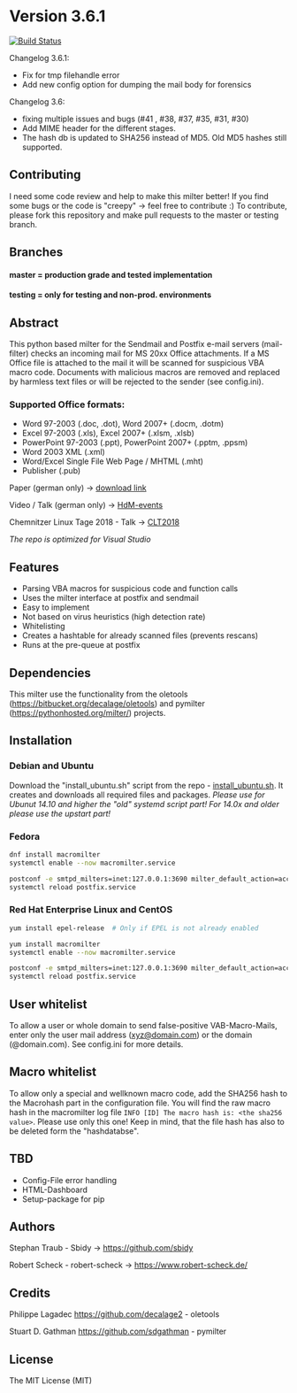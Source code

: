 # Version 3.6.1
[![Build Status](https://travis-ci.com/sbidy/MacroMilter.svg?branch=master)](https://travis-ci.com/sbidy/MacroMilter)

Changelog 3.6.1:
 - Fix for tmp filehandle error
 - Add new config option for dumping the mail body for forensics 

Changelog 3.6:
 - fixing multiple issues and bugs (#41 , #38, #37, #35, #31, #30)
 - Add MIME header for the different stages.
 - The hash db is updated to SHA256 instead of MD5. Old MD5 hashes still supported.

## Contributing
I need some code review and help to make this milter better! If you find some bugs or the code is "creepy" -> feel free to contribute :)
To contribute, please fork this repository and make pull requests to the master or testing branch.

## Branches
#### master = production grade and tested implementation
#### testing = only for testing and non-prod. environments

## Abstract
This python based milter for the Sendmail and Postfix e-mail servers (mail-filter) checks an incoming mail for MS 20xx Office attachments. If a MS Office file is attached to the mail it will be scanned for suspicious VBA macro code. Documents with malicious macros are removed and replaced by harmless text files or will be rejected to the sender (see config.ini).

### Supported Office formats:
- Word 97-2003 (.doc, .dot), Word 2007+ (.docm, .dotm)
- Excel 97-2003 (.xls), Excel 2007+ (.xlsm, .xlsb)
- PowerPoint 97-2003 (.ppt), PowerPoint 2007+ (.pptm, .ppsm)
- Word 2003 XML (.xml)
- Word/Excel Single File Web Page / MHTML (.mht)
- Publisher (.pub)

Paper (german only) -> [download link](https://github.com/sbidy/MacroMilter/blob/master/Bachelorarbeit%20-%20Traub%2C%20Stephan.pdf)

Video / Talk (german only) -> [HdM-events](http://events.mi.hdm-stuttgart.de/2016-06-29-mi-pr%C3%A4sentationstag-ss16/MacroMilter%3A%20Malware-Filter%20f%C3%BCr%20E-Mails)

Chemnitzer Linux Tage 2018 - Talk -> [CLT2018](https://chemnitzer.linux-tage.de/2018/de/programm/beitrag/304)

*The repo is optimized for Visual Studio*
## Features
* Parsing VBA macros for suspicious code and function calls
* Uses the milter interface at postfix and sendmail
* Easy to implement
* Not based on virus heuristics (high detection rate)
* Whitelisting
* Creates a hashtable for already scanned files (prevents rescans)
* Runs at the pre-queue at postfix

## Dependencies
This milter use the functionality from the oletools (https://bitbucket.org/decalage/oletools) and pymilter (https://pythonhosted.org/milter/) projects.

## Installation

### Debian and Ubuntu
Download the "install_ubuntu.sh" script from the repo - [install_ubuntu.sh](https://raw.githubusercontent.com/sbidy/MacroMilter/master/macromilter/install_ubuntu.sh). It creates and downloads all required files and packages.
*Please use for Ubunut 14.10 and higher the "old" systemd script part! For 14.0x and older please use the upstart part!*

### Fedora
```bash
dnf install macromilter
systemctl enable --now macromilter.service

postconf -e smtpd_milters=inet:127.0.0.1:3690 milter_default_action=accept
systemctl reload postfix.service
```

### Red Hat Enterprise Linux and CentOS
```bash
yum install epel-release  # Only if EPEL is not already enabled

yum install macromilter
systemctl enable --now macromilter.service

postconf -e smtpd_milters=inet:127.0.0.1:3690 milter_default_action=accept
systemctl reload postfix.service
```

## User whitelist
To allow a user or whole domain to send false-positive VAB-Macro-Mails, enter only the user mail address (xyz@domain.com) or the  domain (@domain.com). See config.ini for more details.

## Macro whitelist
To allow only a special and wellknown macro code, add the SHA256 hash to the Macrohash part in the configuration file.
You will find the raw macro hash in the macromilter log file `INFO [ID] The macro hash is: <the sha256 value>`. Please use only this one! Keep in mind, that the file hash has also to be deleted form the "hashdatabse".

## TBD
* Config-File error handling
* HTML-Dashboard
* Setup-package for pip

## Authors
Stephan Traub - Sbidy -> https://github.com/sbidy

Robert Scheck - robert-scheck -> https://www.robert-scheck.de/

## Credits
Philippe Lagadec https://github.com/decalage2 - oletools

Stuart D. Gathman https://github.com/sdgathman - pymilter

## License
The MIT License (MIT)

